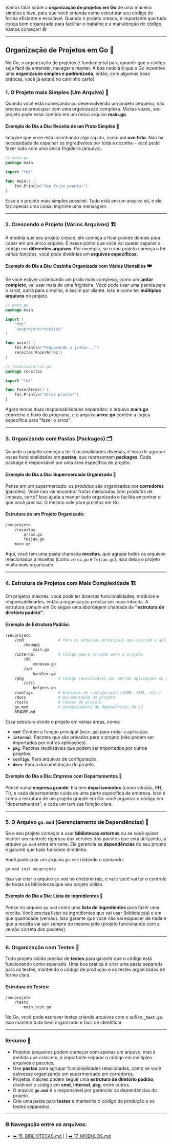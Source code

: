 Vamos falar sobre a **organização de projetos em Go** de uma maneira simples e leve, para que você entenda como estruturar seu código de forma eficiente e escalável. Quando o projeto cresce, é importante que tudo esteja bem organizado para facilitar o trabalho e a manutenção do código. Vamos começar! 😄

---

## Organização de Projetos em Go 📂

No Go, a organização de projetos é fundamental para garantir que o código seja fácil de entender, navegar e manter. A boa notícia é que o Go incentiva uma **organização simples e padronizada**, então, com algumas boas práticas, você já estará no caminho certo!

### 1. **O Projeto mais Simples (Um Arquivo)** 📝

Quando você está começando ou desenvolvendo um projeto pequeno, não precisa se preocupar com uma organização complexa. Muitas vezes, seu projeto pode estar contido em um único arquivo **main.go**.

#### Exemplo do Dia a Dia: Receita de um Prato Simples 🍳

Imagine que você está cozinhando algo rápido, como um **ovo frito**. Não há necessidade de espalhar os ingredientes por toda a cozinha – você pode fazer tudo com uma única frigideira (arquivo).

```go
// main.go
package main

import "fmt"

func main() {
    fmt.Println("Ovo frito pronto!")
}
```

Esse é o projeto mais simples possível. Tudo está em um arquivo só, e ele faz apenas uma coisa: imprime uma mensagem.

---

### 2. **Crescendo o Projeto (Vários Arquivos)** 🏗️

À medida que seu projeto cresce, ele começa a ficar grande demais para caber em um único arquivo. É nesse ponto que você vai querer separar o código em **diferentes arquivos**. Por exemplo, se o seu projeto começa a ter várias funções, você pode dividi-las em **arquivos específicos**.

#### Exemplo do Dia a Dia: Cozinha Organizada com Vários Utensílios 🍽️

Se você estiver cozinhando um prato mais complexo, como um **jantar completo**, vai usar mais de uma frigideira. Você pode usar uma panela para o arroz, outra para o molho, e assim por diante. Isso é como ter **múltiplos arquivos** no projeto.

```go
// main.go
package main

import (
    "fmt"
    "seuprojeto/receitas"
)

func main() {
    fmt.Println("Preparando o jantar...")
    receitas.FazerArroz()
}
```

```go
// receitas/arroz.go
package receitas

import "fmt"

func FazerArroz() {
    fmt.Println("Arroz pronto!")
}
```

Agora temos duas responsabilidades separadas: o arquivo **main.go** coordena o fluxo do programa, e o arquivo **arroz.go** contém a lógica específica para "fazer o arroz".

---

### 3. **Organizando com Pastas (Packages)** 🗂️

Quando o projeto começa a ter funcionalidades diversas, é hora de agrupar essas funcionalidades em **pastas**, que representam **packages**. Cada package é responsável por uma área específica do projeto.

#### Exemplo do Dia a Dia: Supermercado Organizado 🛒

Pense em um supermercado: os produtos são organizados por **corredores** (pacotes). Você não vai encontrar frutas misturadas com produtos de limpeza, certo? Isso ajuda a manter tudo organizado e facilita encontrar o que você precisa. O mesmo vale para projetos em Go.

#### Estrutura de um Projeto Organizado:

```bash
/seuprojeto
    /receitas
        arroz.go
        feijao.go
    main.go
```

Aqui, você tem uma pasta chamada **receitas**, que agrupa todos os arquivos relacionados a receitas (como `arroz.go` e `feijao.go`). Isso deixa o projeto muito mais organizado.

---

### 4. **Estrutura de Projetos com Mais Complexidade** 🏗️

Em projetos maiores, você pode ter diversas funcionalidades, módulos e responsabilidades, então a organização precisa ser mais robusta. A estrutura comum em Go segue uma abordagem chamada de **"estrutura de diretório padrão"**.

#### Exemplo de Estrutura Padrão:

```bash
/seuprojeto
    /cmd               # Para os arquivos principais que iniciam a aplicação
        /meuapp
            main.go
    /internal          # Código que é privado para o projeto
        /db
            conexao.go
        /api
            handler.go
    /pkg               # Código reutilizável por outras aplicações ou pacotes
        /util
            helpers.go
    /configs           # Arquivos de configuração (JSON, YAML, etc.)
    /docs              # Documentação do projeto
    /tests             # Testes do projeto
    go.mod             # Gerenciamento de dependências do Go
    README.md
```

Essa estrutura divide o projeto em várias áreas, como:

- **`cmd`**: Contém a função principal (`main.go`) para rodar a aplicação.
- **`internal`**: Pacotes que são privados para o projeto (não podem ser importados por outras aplicações).
- **`pkg`**: Pacotes reutilizáveis que podem ser importados por outros projetos.
- **`configs`**: Para arquivos de configuração.
- **`docs`**: Para a documentação do projeto.

#### Exemplo do Dia a Dia: Empresa com Departamentos 🏢

Pense numa **empresa grande**. Ela tem **departamentos** (como vendas, RH, TI), e cada departamento cuida de uma parte específica da empresa. Isso é como a estrutura de um projeto grande em Go: você organiza o código em "departamentos", e cada um tem sua função clara.

---

### 5. **O Arquivo `go.mod` (Gerenciamento de Dependências)** 🔧

Se o seu projeto começar a usar **bibliotecas externas** ou se você quiser manter um controle rigoroso das versões dos pacotes que está utilizando, o arquivo `go.mod` entra em cena. Ele gerencia as **dependências** do seu projeto e garante que tudo funcione direitinho.

Você pode criar um arquivo `go.mod` rodando o comando:

```bash
go mod init seuprojeto
```

Isso vai criar o arquivo `go.mod` no diretório raiz, e nele você vai ter o controle de todas as bibliotecas que seu projeto utiliza.

#### Exemplo do Dia a Dia: Lista de Ingredientes 🛒

Pense no arquivo `go.mod` como uma **lista de ingredientes** para fazer uma receita. Você precisa listar os ingredientes que vai usar (bibliotecas) e em que quantidade (versão). Isso garante que você não vai esquecer de nada e que a receita vai sair sempre do mesmo jeito (projeto funcionando com a versão correta dos pacotes).

---

### 6. **Organização com Testes** 🧪

Todo projeto sólido precisa de **testes** para garantir que o código está funcionando como esperado. Uma boa prática é criar uma pasta separada para os testes, mantendo o código de produção e os testes organizados de forma clara.

#### Estrutura de Testes:

```bash
/seuprojeto
    /tests
        main_test.go
```

No Go, você pode escrever testes criando arquivos com o sufixo **`_test.go`**. Isso mantém tudo bem organizado e fácil de identificar.

---

### Resumo 📝

- Projetos pequenos podem começar com apenas um arquivo, mas à medida que crescem, é importante separar o código em múltiplos arquivos e pacotes.
- Use **pastas** para agrupar funcionalidades relacionadas, como se você estivesse organizando um supermercado em corredores.
- Projetos maiores podem seguir uma **estrutura de diretório padrão**, dividindo o código em **cmd**, **internal**, **pkg**, entre outros.
- O arquivo **`go.mod`** é o responsável por gerenciar as dependências do projeto.
- Crie uma pasta para **testes** e mantenha o código de produção e os testes separados.

---

### 🌐 Navegação entre os arquivos:

- [⬅️ 15. BIBLIOTECAS.md](https://github.com/atenatt/guia-devops/blob/main/programacao/golang/15.%20BIBLIOTECAS.md) | | [➡️ 17. MODULOS.md](https://github.com/atenatt/guia-devops/blob/main/programacao/golang/17.%20MODULOS.md)

